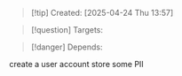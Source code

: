 
>[!tip] Created: [2025-04-24 Thu 13:57]

>[!question] Targets: 

>[!danger] Depends: 

create a user account
store some PII